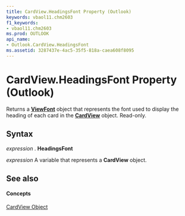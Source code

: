 ```yaml
---
title: CardView.HeadingsFont Property (Outlook)
keywords: vbaol11.chm2603
f1_keywords:
- vbaol11.chm2603
ms.prod: OUTLOOK
api_name:
- Outlook.CardView.HeadingsFont
ms.assetid: 3287437e-4ac5-35f5-818a-caea608f8095
---
```



# CardView.HeadingsFont Property (Outlook)

Returns a  **[ViewFont](viewfont-object-outlook.md)** object that represents the font used to display the heading of each card in the **[CardView](cardview-object-outlook.md)** object. Read-only.


## Syntax

 _expression_ . **HeadingsFont**

 _expression_ A variable that represents a **CardView** object.


## See also


#### Concepts


[CardView Object](cardview-object-outlook.md)

